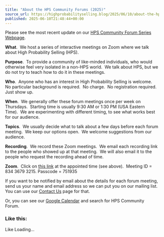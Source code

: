 ```yaml
---
title: "About the HPS Community Forums (2025)"
source_url: https://highprobabilityselling.blog/2025/06/10/about-the-hps-community-forums-2025
published: 2025-06-10T21:48:44+00:00
---
```

Please see the most recent update on our [HPS Community Forum Series Webpage](https://highprobabilityselling.blog/hps-community-forum-series/). 


**What**.  We host a series of interactive meetings on Zoom where we talk about High Probability Selling (HPS).


**Purpose**.  To provide a community of like\-minded individuals, who would otherwise feel very isolated in a non\-HPS world.  We talk about HPS, but we do not try to teach how to do it in these meetings.


**Who**.  Anyone who has an interest in High Probability Selling is welcome.  No particular background is required.  No charge.  No registration required.  Just show up.


****When****.  We generally offer these forum meetings once per week on Thursdays.  Starting time is usually 9:30 AM or 1:30 PM (USA Eastern Time).  We are experimenting with different timing, to see what works best for our audience.


**Topics**.  We usually decide what to talk about a few days before each forum meeting.  We keep our options open.  We welcome suggestions from our audience.


**Recording**.  We record these Zoom meetings.  We email each recording link to the people who showed up at that meeting.  We will also email it to the people who request the recording ahead of time.


**Zoom**.  Click on [this link](https://us02web.zoom.us/j/83436793215?pwd=amFiMVorZDFWbmxpdnJCOUphVThlUT09) at the appointed time (see above).  Meeting ID \= 834 3679 3215\. Passcode \= 751935


If you want to be notified by email about the details for each forum meeting, send us your name and email address so we can put you on our mailing list.  You can use our [Contact Us](https://highprobabilityselling.blog/contact/) page for that. 


Or, you can see our [Google Calendar](https://calendar.google.com/calendar/u/0?cid=bDFwNmc1NDhlcWxwYTY3dHQyYnFzbzJ0OWtAZ3JvdXAuY2FsZW5kYXIuZ29vZ2xlLmNvbQ) and search for HPS Community Forum. 



### Like this:

Like Loading...
